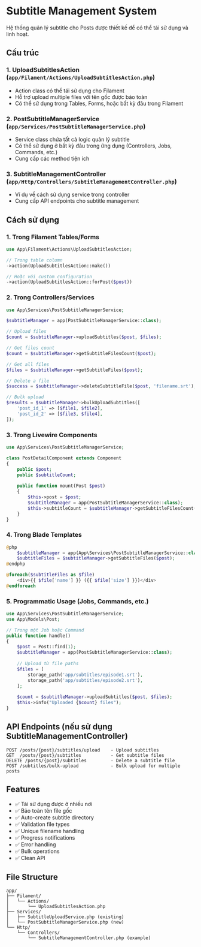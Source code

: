 # Subtitle Management System

Hệ thống quản lý subtitle cho Posts được thiết kế để có thể tái sử dụng và linh hoạt.

## Cấu trúc

### 1. UploadSubtitlesAction (`app/Filament/Actions/UploadSubtitlesAction.php`)
- Action class có thể tái sử dụng cho Filament
- Hỗ trợ upload multiple files với tên gốc được bảo toàn
- Có thể sử dụng trong Tables, Forms, hoặc bất kỳ đâu trong Filament

### 2. PostSubtitleManagerService (`app/Services/PostSubtitleManagerService.php`)
- Service class chứa tất cả logic quản lý subtitle
- Có thể sử dụng ở bất kỳ đâu trong ứng dụng (Controllers, Jobs, Commands, etc.)
- Cung cấp các method tiện ích

### 3. SubtitleManagementController (`app/Http/Controllers/SubtitleManagementController.php`)
- Ví dụ về cách sử dụng service trong controller
- Cung cấp API endpoints cho subtitle management

## Cách sử dụng

### 1. Trong Filament Tables/Forms
```php
use App\Filament\Actions\UploadSubtitlesAction;

// Trong table column
->action(UploadSubtitlesAction::make())

// Hoặc với custom configuration
->action(UploadSubtitlesAction::forPost($post))
```

### 2. Trong Controllers/Services
```php
use App\Services\PostSubtitleManagerService;

$subtitleManager = app(PostSubtitleManagerService::class);

// Upload files
$count = $subtitleManager->uploadSubtitles($post, $files);

// Get files count
$count = $subtitleManager->getSubtitleFilesCount($post);

// Get all files
$files = $subtitleManager->getSubtitleFiles($post);

// Delete a file
$success = $subtitleManager->deleteSubtitleFile($post, 'filename.srt');

// Bulk upload
$results = $subtitleManager->bulkUploadSubtitles([
    'post_id_1' => [$file1, $file2],
    'post_id_2' => [$file3, $file4],
]);
```

### 3. Trong Livewire Components
```php
use App\Services\PostSubtitleManagerService;

class PostDetailComponent extends Component
{
    public $post;
    public $subtitleCount;
    
    public function mount(Post $post)
    {
        $this->post = $post;
        $subtitleManager = app(PostSubtitleManagerService::class);
        $this->subtitleCount = $subtitleManager->getSubtitleFilesCount($post);
    }
}
```

### 4. Trong Blade Templates
```php
@php
    $subtitleManager = app(App\Services\PostSubtitleManagerService::class);
    $subtitleFiles = $subtitleManager->getSubtitleFiles($post);
@endphp

@foreach($subtitleFiles as $file)
    <div>{{ $file['name'] }} ({{ $file['size'] }})</div>
@endforeach
```

### 5. Programmatic Usage (Jobs, Commands, etc.)
```php
use App\Services\PostSubtitleManagerService;
use App\Models\Post;

// Trong một Job hoặc Command
public function handle()
{
    $post = Post::find(1);
    $subtitleManager = app(PostSubtitleManagerService::class);
    
    // Upload từ file paths
    $files = [
        storage_path('app/subtitles/episode1.srt'),
        storage_path('app/subtitles/episode2.srt'),
    ];
    
    $count = $subtitleManager->uploadSubtitles($post, $files);
    $this->info("Uploaded {$count} files");
}
```

## API Endpoints (nếu sử dụng SubtitleManagementController)

```
POST /posts/{post}/subtitles/upload    - Upload subtitles
GET  /posts/{post}/subtitles           - Get subtitle files
DELETE /posts/{post}/subtitles         - Delete a subtitle file
POST /subtitles/bulk-upload            - Bulk upload for multiple posts
```

## Features

- ✅ Tái sử dụng được ở nhiều nơi
- ✅ Bảo toàn tên file gốc
- ✅ Auto-create subtitle directory
- ✅ Validation file types
- ✅ Unique filename handling
- ✅ Progress notifications
- ✅ Error handling
- ✅ Bulk operations
- ✅ Clean API

## File Structure

```
app/
├── Filament/
│   └── Actions/
│       └── UploadSubtitlesAction.php
├── Services/
│   ├── SubtitleUploadService.php (existing)
│   └── PostSubtitleManagerService.php (new)
└── Http/
    └── Controllers/
        └── SubtitleManagementController.php (example)
```
